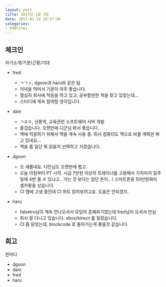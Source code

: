 ```yaml
---
layout: post
title: 2017년 1월 3일
date: 2017-01-10 19:57:00
categories:
- 500lines
---
```


## 체크인

자기소개/기분/근황/기대

* fred
  * ㄱㄱㅅ, dgoon과 haru와 같은 팀
  * 저녁을 먹어서 기분이 아주 좋습니다.
  * 열심히 회사에 적응을 하고 있고, 공부할만한 책을 찾고 있었는데...
  * 스터디에 계속 참여할 생각입니다.

* dain
  * ㄱㄹㅇ, 선릉역, 교육관련 소프트웨어 서버 개발
  * 즐겁습니다. 오랜만에 디군님 봐서 좋습니다.
  * 맥에 적응하기 위해서 맥을 계속 사용 중. 회사 컴퓨터도 맥으로 바꿀 계획만 짜고 있네요...
  * 책을 좀 일단 뭐 읽을지 선택하고 가겠습니다.

* dgoon
  * 오 새롭네요. 다인님도 오랜만에 뵙고.
  * 오늘 아침부터 PT 시작. 시급 7만원 이상의 트레이너를 고용해서 가자마자 일주일에 4번 올 수 있냐고.. 가는 것 보다는 일단 돈이.. / 스마트폰용 50만원짜리 셀카봉을 샀습니다.
  * CI 땜에 고생 중인데 CI 파트 읽어보려고요. 도움은 안되겠지.

* haru
  * falsetru님이 계속 안나오셔서 모임의 존폐위기였는데 fred님이 오셔서 안심
  * 회사 잘 다니고 있습니다. xbox/kinect 를 질렀습니다.
  * CI 좀 읽었는데, blockcode 로 돌아가는게 좋을것 같습니다.


## 회고

한마디

* dgoon
* dain
* fred
* haru
